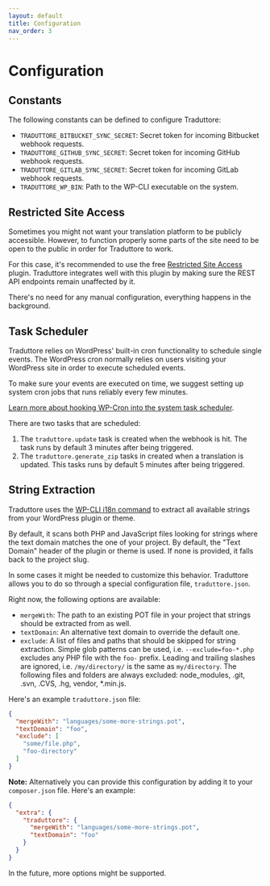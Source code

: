 ```yaml
---
layout: default
title: Configuration
nav_order: 3
---
```


# Configuration

## Constants

The following constants can be defined to configure Traduttore:

* `TRADUTTORE_BITBUCKET_SYNC_SECRET`: Secret token for incoming Bitbucket webhook requests.
* `TRADUTTORE_GITHUB_SYNC_SECRET`: Secret token for incoming GitHub webhook requests.
* `TRADUTTORE_GITLAB_SYNC_SECRET`: Secret token for incoming GitLab webhook requests.
* `TRADUTTORE_WP_BIN`: Path to the WP-CLI executable on the system.

## Restricted Site Access

Sometimes you might not want your translation platform to be publicly accessible. However, to function properly some parts of the site need to be open to the public in order for Traduttore to work.

For this case, it's recommended to use the free [Restricted Site Access](https://wordpress.org/plugins/restricted-site-access/) plugin. Traduttore integrates well with this plugin by making sure the REST API endpoints remain unaffected by it.

There's no need for any manual configuration, everything happens in the background.

## Task Scheduler

Traduttore relies on WordPress' built-in cron functionality to schedule single events. The WordPress cron normally relies on users visiting your WordPress site in order to execute scheduled events.

To make sure your events are executed on time, we suggest setting up system cron jobs that runs reliably every few minutes.

[Learn more about hooking WP-Cron into the system task scheduler](https://developer.wordpress.org/plugins/cron/hooking-wp-cron-into-the-system-task-scheduler/).

There are two tasks that are scheduled:
1. The `traduttore.update` task is created when the webhook is hit. The task runs by default 3 minutes after being triggered.
2. The `traduttore.generate_zip` tasks in created when a translation is updated. This tasks runs by default 5 minutes after being triggered.

## String Extraction

Traduttore uses the [WP-CLI i18n command](https://github.com/wp-cli/i18n-command) to extract all available strings from your WordPress plugin or theme.

By default, it scans both PHP and JavaScript files looking for strings where the text domain matches the one of your project. By default, the "Text Domain" header of the plugin or theme is used.	If none is provided, it falls back to the project slug.

In some cases it might be needed to customize this behavior. Traduttore allows you to do so through a special configuration file, `traduttore.json`.

Right now, the following options are available:

* `mergeWith`: The path to an existing POT file in your project that strings should be extracted from as well.
* `textDomain`: An alternative text domain to override the default one.
* `exclude`: A list of files and paths that should be skipped for string extraction.
  Simple glob patterns can be used, i.e. `--exclude=foo-*.php` excludes any PHP file with the `foo-` prefix.
  Leading and trailing slashes are ignored, i.e. `/my/directory/` is the same as `my/directory`.
  The following files and folders are always excluded: node_modules, .git, .svn, .CVS, .hg, vendor, *.min.js.

Here's an example `traduttore.json` file:

```json
{
  "mergeWith": "languages/some-more-strings.pot",
  "textDomain": "foo",
  "exclude": [
    "some/file.php",
    "foo-directory"
  ]
}
```

**Note:** Alternatively you can provide this configuration by adding it to your `composer.json` file. Here's an example:

```json
{
  "extra": {
    "traduttore": {
      "mergeWith": "languages/some-more-strings.pot",
      "textDomain": "foo"
    }
  }
}
```

In the future, more options might be supported.
